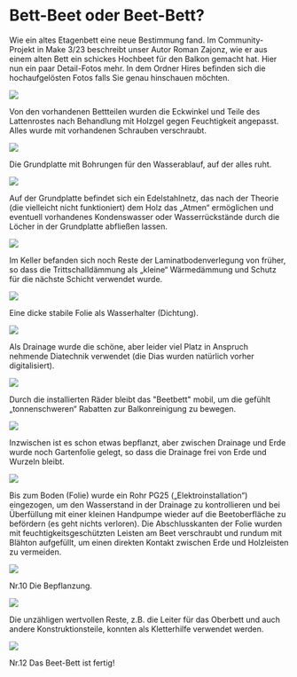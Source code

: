# Bett-Beet oder Beet-Bett?

Wie ein altes Etagenbett eine neue Bestimmung fand. Im Community-Projekt in Make 3/23 beschreibt unser Autor Roman Zajonz, wie er aus einem alten Bett ein schickes Hochbeet für den Balkon gemacht hat. Hier nun ein paar Detail-Fotos mehr. In dem Ordner Hires befinden sich die hochaufgelösten Fotos falls Sie genau hinschauen möchten.



![](01.jpg)

Von den vorhandenen Bettteilen wurden die Eckwinkel und Teile des Lattenrostes nach Behandlung mit Holzgel gegen Feuchtigkeit angepasst. Alles wurde mit vorhandenen Schrauben verschraubt.

![](02.jpg)

Die Grundplatte mit Bohrungen für den Wasserablauf, auf der alles ruht.

![](03.jpg)

Auf der Grundplatte befindet sich ein Edelstahlnetz, das nach der Theorie (die vielleicht nicht funktioniert) dem Holz das „Atmen“ ermöglichen und eventuell vorhandenes Kondenswasser oder Wasserrückstände durch die Löcher in der Grundplatte abfließen lassen.

![](04.jpg)

Im Keller befanden sich noch Reste der Laminatbodenverlegung von früher, so dass die Trittschalldämmung als „kleine“ Wärmedämmung und Schutz für die nächste Schicht verwendet wurde.

![](05.jpg)

Eine dicke stabile Folie als Wasserhalter (Dichtung).

![](06.jpg)

Als Drainage wurde die schöne, aber leider viel Platz in Anspruch nehmende Diatechnik verwendet (die Dias wurden natürlich vorher digitalisiert).

![](07.jpg)

Durch die installierten Räder bleibt das "Beetbett" mobil, um die gefühlt „tonnenschweren“ Rabatten zur Balkonreinigung zu bewegen.

![](08.jpg)

Inzwischen ist es schon etwas bepflanzt, aber zwischen Drainage und Erde wurde noch Gartenfolie gelegt, so dass die Drainage frei von Erde und Wurzeln bleibt.

![](09.jpg)

Bis zum Boden (Folie) wurde ein Rohr PG25 („Elektroinstallation“) eingezogen, um den Wasserstand in der Drainage zu kontrollieren und bei Überfüllung mit einer kleinen Handpumpe wieder auf die Beetoberfläche zu befördern (es geht nichts verloren). Die Abschlusskanten der Folie wurden mit feuchtigkeitsgeschützten Leisten am Beet verschraubt und rundum mit Blähton aufgefüllt, um einen direkten Kontakt zwischen Erde und Holzleisten zu vermeiden.

![](10.jpg)

Nr.10 Die Bepflanzung.

![](11.jpg)

Die unzähligen wertvollen Reste, z.B. die Leiter für das Oberbett und auch andere Konstruktionsteile, konnten als Kletterhilfe verwendet werden.

![](12.jpg)

Nr.12 Das Beet-Bett ist fertig!


